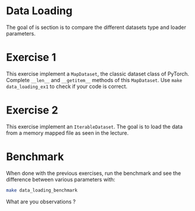 # Data Loading

The goal of is section is to compare the different datasets type and loader parameters.

# Exercise 1

This exercise implement a `MapDataset`, the classic dataset class of PyTorch.
Complete `__len__` and `__getitem__` methods of this `MapDataset`. Use `make data_loading_ex1` to check if your code is correct.

# Exercise 2

This exercise implement an `IterableDataset`. The goal is to load the data from a memory mapped file as seen in the lecture.


# Benchmark

When done with the previous exercises, run the benchmark and see the difference between various parameters with:
```bash
make data_loading_benchmark
```

What are you observations ?